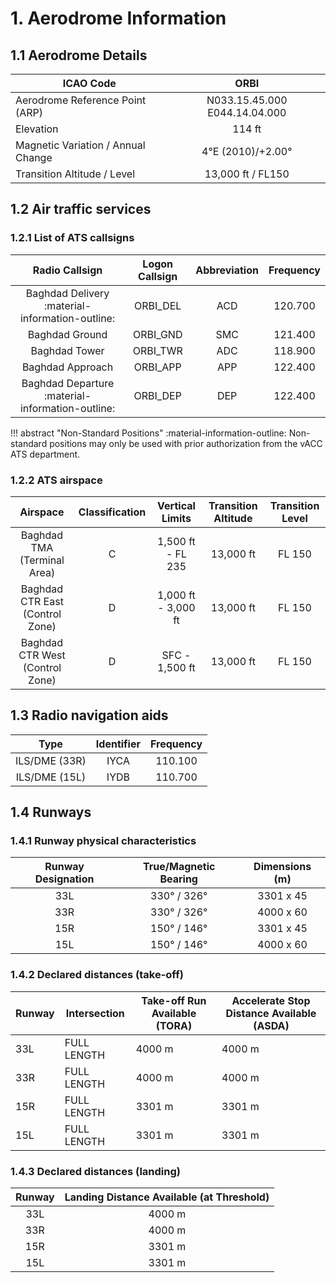 # 1. Aerodrome Information
## 1.1 Aerodrome Details
| ICAO Code                          |              ORBI             |
|------------------------------------|:-----------------------------:|
| Aerodrome Reference Point (ARP)    | N033.15.45.000 E044.14.04.000 |
| Elevation                          | 114 ft                        |
| Magnetic Variation / Annual Change | 4°E (2010)/+2.00°             |
| Transition Altitude / Level        | 13,000 ft / FL150             |

## 1.2 Air traffic services
### 1.2.1 List of ATS callsigns
|        Radio Callsign       | Logon Callsign |  Abbreviation | Frequency |
|:---------------------------:|:--------------:|:-------------:|:---------:|
|      Baghdad Delivery :material-information-outline:      |   ORBI_DEL   |   ACD   |  120.700  |
|       Baghdad Ground        |    ORBI_GND    |      SMC      |  121.400  |
|       Baghdad Tower         |    ORBI_TWR    |      ADC      |  118.900  |
|       Baghdad Approach      |    ORBI_APP    |      APP      |  122.400  |
|       Baghdad Departure :material-information-outline:    |    ORBI_DEP    |      DEP      |  122.400  |

!!! abstract "Non-Standard Positions"
    :material-information-outline: Non-standard positions may only be used with prior authorization from the vACC ATS department.  



### 1.2.2 ATS airspace
|             Airspace            | Classification |   Vertical Limits   | Transition Altitude | Transition Level |
|:-------------------------------:|:--------------:|:-------------------:|:-------------------:|:----------------:|
|   Baghdad TMA (Terminal Area)   |        C       |  1,500 ft - FL 235  |      13,000 ft      |      FL 150      |
| Baghdad CTR East (Control Zone) |        D       | 1,000 ft - 3,000 ft |      13,000 ft      |      FL 150      |
| Baghdad CTR West (Control Zone) |        D       |    SFC - 1,500 ft   |      13,000 ft      |      FL 150      |

## 1.3 Radio navigation aids
|     Type     | Identifier | Frequency |
|:------------:|:----------:|:---------:|
| ILS/DME (33R)|    IYCA    |  110.100  |
| ILS/DME (15L)|    IYDB    |  110.700  |

## 1.4 Runways
### 1.4.1 Runway physical characteristics
| Runway Designation | True/Magnetic Bearing | Dimensions (m) |
|:------------------:|:---------------------:|:--------------:|
|         33L        |      330° / 326°      |    3301 x 45   |
|         33R        |      330° / 326°      |    4000 x 60   |
|         15R        |      150° / 146°      |    3301 x 45   |
|         15L        |      150° / 146°      |    4000 x 60   |

### 1.4.2 Declared distances (take-off)
| Runway | Intersection | Take-off Run Available (TORA) | Accelerate Stop Distance Available (ASDA) |
|--------|--------------|-------------------------------|--------------------------------------------|
|   33L  | FULL LENGTH  | 4000 m                        | 4000 m                                     |
|   33R  | FULL LENGTH  | 4000 m                        | 4000 m                                     |
|   15R  | FULL LENGTH  | 3301 m                        | 3301 m                                     |
|   15L  | FULL LENGTH  | 3301 m                        | 3301 m                                     |


### 1.4.3 Declared distances (landing)
| Runway | Landing Distance Available (at Threshold) |
|:------:|:-----------------------------------------:|
|   33L  |                   4000 m                  |
|   33R  |                   4000 m                  |
|   15R  |                   3301 m                  |
|   15L  |                   3301 m                  |